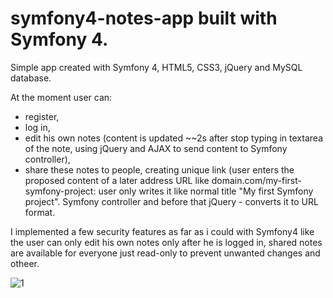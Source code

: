 # symfony4-notes-app built with Symfony 4.

Simple app created with Symfony 4, HTML5, CSS3, jQuery and MySQL database. 

At the moment user can:
- register,
- log in,
- edit his own notes (content is updated ~~2s after stop typing in textarea of the note, using jQuery and AJAX to send content to Symfony controller),
- share these notes to people, creating unique link (user enters the proposed content of a later address URL like domain.com/my-first-symfony-project: 
user only writes it like normal title "My first Symfony project". Symfony controller and before that jQuery - converts it to URL format.

I implemented a few security features as far as i could with Symfony4 like the user can only edit his own notes only after he is logged in, shared notes are available for everyone just read-only to prevent unwanted changes and otheer.



![1](https://user-images.githubusercontent.com/20010675/43581408-1e550616-9659-11e8-9807-12687430414f.png)
